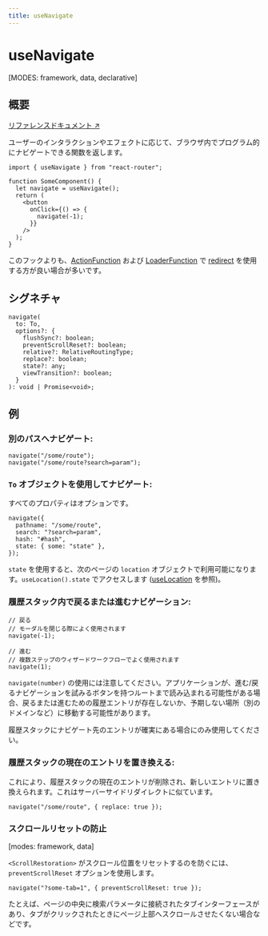 ```yaml
---
title: useNavigate
---
```


# useNavigate

[MODES: framework, data, declarative]

## 概要

[リファレンスドキュメント ↗](https://api.reactrouter.com/v7/functions/react_router.useNavigate.html)

ユーザーのインタラクションやエフェクトに応じて、ブラウザ内でプログラム的にナビゲートできる関数を返します。

```tsx
import { useNavigate } from "react-router";

function SomeComponent() {
  let navigate = useNavigate();
  return (
    <button
      onClick={() => {
        navigate(-1);
      }}
    />
  );
}
```

このフックよりも、[ActionFunction](https://api.reactrouter.com/v7/interfaces/react_router.ActionFunction.html) および [LoaderFunction](https://api.reactrouter.com/v7/types/react_router.LoaderFunction.html) で [redirect](../utils/redirect) を使用する方が良い場合が多いです。

## シグネチャ

```tsx
navigate(
  to: To,
  options?: {
    flushSync?: boolean;
    preventScrollReset?: boolean;
    relative?: RelativeRoutingType;
    replace?: boolean;
    state?: any;
    viewTransition?: boolean;
  }
): void | Promise<void>;
```

## 例

### 別のパスへナビゲート:

```tsx
navigate("/some/route");
navigate("/some/route?search=param");
```

### `To` オブジェクトを使用してナビゲート:

すべてのプロパティはオプションです。

```tsx
navigate({
  pathname: "/some/route",
  search: "?search=param",
  hash: "#hash",
  state: { some: "state" },
});
```

`state` を使用すると、次のページの `location` オブジェクトで利用可能になります。`useLocation().state` でアクセスします ([useLocation](./useLocation) を参照)。

### 履歴スタック内で戻るまたは進むナビゲーション:

```tsx
// 戻る
// モーダルを閉じる際によく使用されます
navigate(-1);

// 進む
// 複数ステップのウィザードワークフローでよく使用されます
navigate(1);
```

`navigate(number)` の使用には注意してください。アプリケーションが、進む/戻るナビゲーションを試みるボタンを持つルートまで読み込まれる可能性がある場合、戻るまたは進むための履歴エントリが存在しないか、予期しない場所（別のドメインなど）に移動する可能性があります。

履歴スタックにナビゲート先のエントリが確実にある場合にのみ使用してください。

### 履歴スタックの現在のエントリを置き換える:

これにより、履歴スタックの現在のエントリが削除され、新しいエントリに置き換えられます。これはサーバーサイドリダイレクトに似ています。

```tsx
navigate("/some/route", { replace: true });
```

### スクロールリセットの防止

[modes: framework, data]

`<ScrollRestoration>` がスクロール位置をリセットするのを防ぐには、`preventScrollReset` オプションを使用します。

```tsx
navigate("?some-tab=1", { preventScrollReset: true });
```

たとえば、ページの中央に検索パラメータに接続されたタブインターフェースがあり、タブがクリックされたときにページ上部へスクロールさせたくない場合などです。